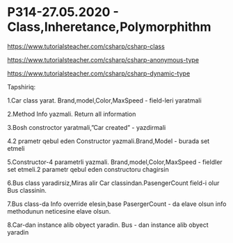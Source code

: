 # P314-27.05.2020 - Class,Inheretance,Polymorphithm

https://www.tutorialsteacher.com/csharp/csharp-class

https://www.tutorialsteacher.com/csharp/csharp-anonymous-type

https://www.tutorialsteacher.com/csharp/csharp-dynamic-type


Tapshiriq:

1.Car class yarat. Brand,model,Color,MaxSpeed - field-leri yaratmali

2.Method Info yazmali. Return all information

3.Bosh constroctor yaratmali,”Car created” - yazdirmali

4.2 prametr qebul eden Constructor yazmali.Brand,Model - burada set etmeli

5.Constructor-4 parametrli yazmali. Brand,model,Color,MaxSpeed - fieldler set etmeli.2 parametr qebul eden constructoru chagirsin

6.Bus class yaradirsiz,Miras alir Car classindan.PasengerCount field-i olur Bus classinin.

7.Bus class-da Info override elesin,base PasergerCount - da elave olsun info methodunun neticesine elave olsun.

8.Car-dan instance alib obyect yaradin. Bus - dan instance alib obyect yaradin
